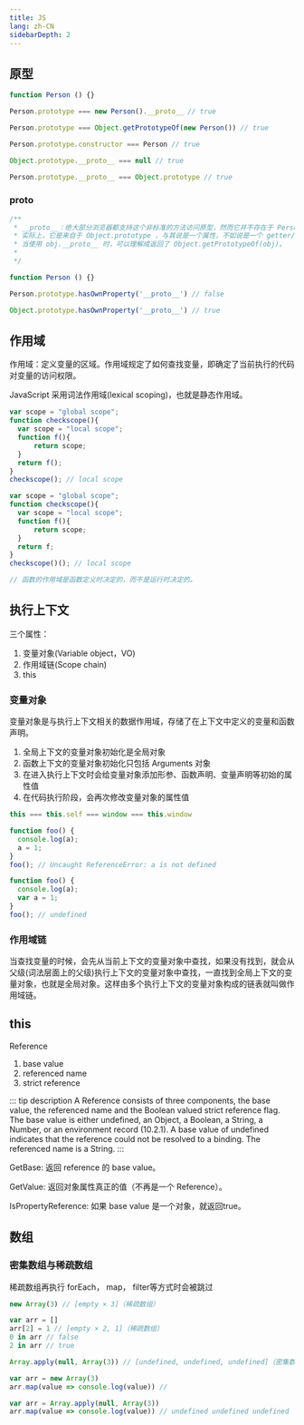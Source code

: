 ```yaml
---
title: JS
lang: zh-CN
sidebarDepth: 2
---
```


## 原型

```js
function Person () {}

Person.prototype === new Person().__proto__ // true

Person.prototype === Object.getPrototypeOf(new Person()) // true

Person.prototype.constructor === Person // true

Object.prototype.__proto__ === null // true

Person.prototype.__proto__ === Object.prototype // true
```

### __proto__

```js
/**
 * __proto__：绝大部分浏览器都支持这个非标准的方法访问原型，然而它并不存在于 Person.prototype 中，
 * 实际上，它是来自于 Object.prototype ，与其说是一个属性，不如说是一个 getter/setter，
 * 当使用 obj.__proto__ 时，可以理解成返回了 Object.getPrototypeOf(obj)。
 * 
 */

function Person () {}

Person.prototype.hasOwnProperty('__proto__') // false

Object.prototype.hasOwnProperty('__proto__') // true
```

## 作用域

作用域：定义变量的区域。作用域规定了如何查找变量，即确定了当前执行的代码对变量的访问权限。

JavaScript 采用词法作用域(lexical scoping)，也就是静态作用域。

```js
var scope = "global scope";
function checkscope(){
  var scope = "local scope";
  function f(){
      return scope;
  }
  return f();
}
checkscope(); // local scope

var scope = "global scope";
function checkscope(){
  var scope = "local scope";
  function f(){
      return scope;
  }
  return f;
}
checkscope()(); // local scope

// 函数的作用域是函数定义时决定的，而不是运行时决定的。
```

## 执行上下文

三个属性：
1. 变量对象(Variable object，VO)
2. 作用域链(Scope chain)
3. this

### 变量对象

变量对象是与执行上下文相关的数据作用域，存储了在上下文中定义的变量和函数声明。

1. 全局上下文的变量对象初始化是全局对象
2. 函数上下文的变量对象初始化只包括 Arguments 对象
3. 在进入执行上下文时会给变量对象添加形参、函数声明、变量声明等初始的属性值
4. 在代码执行阶段，会再次修改变量对象的属性值

```js
this === this.self === window === this.window

function foo() {
  console.log(a);
  a = 1;
}
foo(); // Uncaught ReferenceError: a is not defined

function foo() {
  console.log(a);
  var a = 1;
}
foo(); // undefined
```

### 作用域链

当查找变量的时候，会先从当前上下文的变量对象中查找，如果没有找到，就会从父级(词法层面上的父级)执行上下文的变量对象中查找，一直找到全局上下文的变量对象，也就是全局对象。这样由多个执行上下文的变量对象构成的链表就叫做作用域链。

## this

Reference

1. base value
2. referenced name
3. strict reference

::: tip description
 A Reference consists of three components, the base value, the referenced name and the Boolean valued strict reference flag. The base value is either undefined, an Object, a Boolean, a String, a Number, or an environment record (10.2.1). A base value of undefined indicates that the reference could not be resolved to a binding. The referenced name is a String.
:::

GetBase: 返回 reference 的 base value。

GetValue: 返回对象属性真正的值（不再是一个 Reference）。

IsPropertyReference: 如果 base value 是一个对象，就返回true。

## 数组

### 密集数组与稀疏数组

稀疏数组再执行 forEach， map， filter等方式时会被跳过

```js
new Array(3) // [empty × 3]（稀疏数组）

var arr = []
arr[2] = 1 // [empty × 2, 1]（稀疏数组）
0 in arr // false
2 in arr // true

Array.apply(null, Array(3)) // [undefined, undefined, undefined]（密集数组）

var arr = new Array(3)
arr.map(value => console.log(value)) // 

var arr = Array.apply(null, Array(3))
arr.map(value => console.log(value)) // undefined undefined undefined
```
